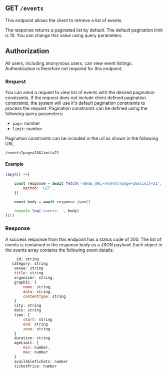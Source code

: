 ## GET `/events`

This endpoint allows the client to retrieve a list of events. 

The response returns a paginated list by default. The default pagination limit is 10. You can change this value using query parameters.


## Authorization
All users, including anonymous users, can view event listings. Authentication is therefore not required for this endpoint.

### Request
You can send a request to view list of events with the desired pagination constraints. If the request does not include client defined pagination constraints, the system will use it's default pagination constraints to process the request. Pagination constraints can be defined using the following query parameters:

- `page`: number
- `limit`: number

Pagination constraints can be included in the url as shown in the following URL

```t
/events?page=2&&limit=21
```

#### Example

```javascript
(asyn() =>{

    const response = await fetch('<BASE_URL>/events?page=2&&limit=21', {
        method: 'GET',
    })

    const body = await response.json()

    console.log('events: ', body)
})()
 ```

### Response
A success response from this endpoint has a status code of 200. The list of events is contained in the response body as a JSON payload. Each object in the events array contains the following event details:

```javascript
    _id: string
   category: string
    venue: string
    title: string
    organizer: string,
    graphic: {
        name: string,
        data: string,
        contentType: string
    }
    city: string
    date: string
    time: {
        start: string
        end: string
        zone: string
    }
    duration: string
    ageLimit: {
        min: number,
        max: number
    }
    availableTickets: number
    ticketPrice: number
```
